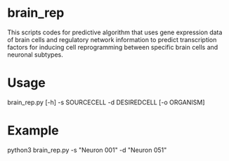 # brain_rep
This scripts codes for predictive algorithm that uses gene expression data of brain cells and regulatory network information to predict transcription factors for inducing cell reprogramming between specific brain cells and neuronal subtypes.

# Usage
brain_rep.py [-h] -s SOURCECELL -d DESIREDCELL [-o ORGANISM]

# Example
python3 brain_rep.py -s "Neuron 001" -d "Neuron 051"
